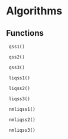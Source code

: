 # Algorithms
## Functions
```@docs
 qss1()  
```
```@docs
 qss2()  
```
```@docs
 qss3()  
```
```@docs
 liqss1()  
```
```@docs
 liqss2()  
```
```@docs
 liqss3()  
```
```@docs
 nmliqss1()  
```
```@docs
 nmliqss2()  
```
```@docs
 nmliqss3()  
```